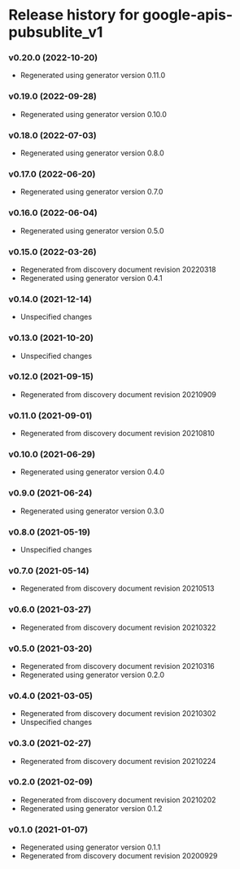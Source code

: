 # Release history for google-apis-pubsublite_v1

### v0.20.0 (2022-10-20)

* Regenerated using generator version 0.11.0

### v0.19.0 (2022-09-28)

* Regenerated using generator version 0.10.0

### v0.18.0 (2022-07-03)

* Regenerated using generator version 0.8.0

### v0.17.0 (2022-06-20)

* Regenerated using generator version 0.7.0

### v0.16.0 (2022-06-04)

* Regenerated using generator version 0.5.0

### v0.15.0 (2022-03-26)

* Regenerated from discovery document revision 20220318
* Regenerated using generator version 0.4.1

### v0.14.0 (2021-12-14)

* Unspecified changes

### v0.13.0 (2021-10-20)

* Unspecified changes

### v0.12.0 (2021-09-15)

* Regenerated from discovery document revision 20210909

### v0.11.0 (2021-09-01)

* Regenerated from discovery document revision 20210810

### v0.10.0 (2021-06-29)

* Regenerated using generator version 0.4.0

### v0.9.0 (2021-06-24)

* Regenerated using generator version 0.3.0

### v0.8.0 (2021-05-19)

* Unspecified changes

### v0.7.0 (2021-05-14)

* Regenerated from discovery document revision 20210513

### v0.6.0 (2021-03-27)

* Regenerated from discovery document revision 20210322

### v0.5.0 (2021-03-20)

* Regenerated from discovery document revision 20210316
* Regenerated using generator version 0.2.0

### v0.4.0 (2021-03-05)

* Regenerated from discovery document revision 20210302
* Unspecified changes

### v0.3.0 (2021-02-27)

* Regenerated from discovery document revision 20210224

### v0.2.0 (2021-02-09)

* Regenerated from discovery document revision 20210202
* Regenerated using generator version 0.1.2

### v0.1.0 (2021-01-07)

* Regenerated using generator version 0.1.1
* Regenerated from discovery document revision 20200929

